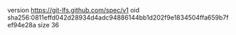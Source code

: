 version https://git-lfs.github.com/spec/v1
oid sha256:0811effd042d28934d4adc94886144bb1d202f9e1834504ffa659b7fef94e28a
size 36
